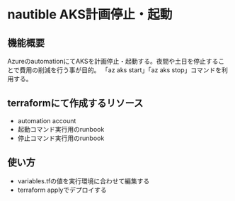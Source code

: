 # nautible AKS計画停止・起動

## 機能概要
AzureのautomationにてAKSを計画停止・起動する。夜間や土日を停止することで費用の削減を行う事が目的。
「az aks start」「az aks stop」コマンドを利用する。

## terraformにて作成するリソース
* automation account
* 起動コマンド実行用のrunbook
* 停止コマンド実行用のrunbook

## 使い方
* variables.tfの値を実行環境に合わせて編集する
* terraform applyでデプロイする

